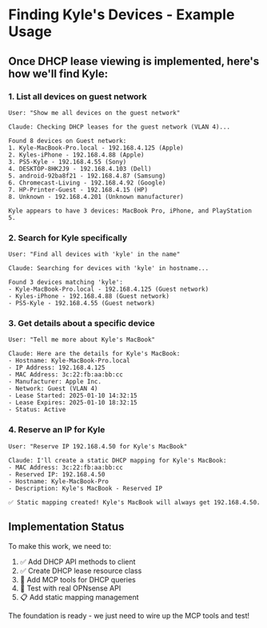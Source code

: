 # Finding Kyle's Devices - Example Usage

## Once DHCP lease viewing is implemented, here's how we'll find Kyle:

### 1. List all devices on guest network
```
User: "Show me all devices on the guest network"

Claude: Checking DHCP leases for the guest network (VLAN 4)...

Found 8 devices on Guest network:
1. Kyle-MacBook-Pro.local - 192.168.4.125 (Apple)
2. Kyles-iPhone - 192.168.4.88 (Apple)  
3. PS5-Kyle - 192.168.4.55 (Sony)
4. DESKTOP-8HK2J9 - 192.168.4.103 (Dell)
5. android-92ba8f21 - 192.168.4.87 (Samsung)
6. Chromecast-Living - 192.168.4.92 (Google)
7. HP-Printer-Guest - 192.168.4.15 (HP)
8. Unknown - 192.168.4.201 (Unknown manufacturer)

Kyle appears to have 3 devices: MacBook Pro, iPhone, and PlayStation 5.
```

### 2. Search for Kyle specifically
```
User: "Find all devices with 'kyle' in the name"

Claude: Searching for devices with 'kyle' in hostname...

Found 3 devices matching 'kyle':
- Kyle-MacBook-Pro.local - 192.168.4.125 (Guest network)
- Kyles-iPhone - 192.168.4.88 (Guest network)
- PS5-Kyle - 192.168.4.55 (Guest network)
```

### 3. Get details about a specific device
```
User: "Tell me more about Kyle's MacBook"

Claude: Here are the details for Kyle's MacBook:
- Hostname: Kyle-MacBook-Pro.local
- IP Address: 192.168.4.125
- MAC Address: 3c:22:fb:aa:bb:cc
- Manufacturer: Apple Inc.
- Network: Guest (VLAN 4)
- Lease Started: 2025-01-10 14:32:15
- Lease Expires: 2025-01-10 18:32:15
- Status: Active
```

### 4. Reserve an IP for Kyle
```
User: "Reserve IP 192.168.4.50 for Kyle's MacBook"

Claude: I'll create a static DHCP mapping for Kyle's MacBook:
- MAC Address: 3c:22:fb:aa:bb:cc
- Reserved IP: 192.168.4.50
- Hostname: Kyle-MacBook-Pro
- Description: Kyle's MacBook - Reserved IP

✅ Static mapping created! Kyle's MacBook will always get 192.168.4.50.
```

## Implementation Status

To make this work, we need to:
1. ✅ Add DHCP API methods to client
2. ✅ Create DHCP lease resource class
3. 🔄 Add MCP tools for DHCP queries
4. 🔄 Test with real OPNsense API
5. 📋 Add static mapping management

The foundation is ready - we just need to wire up the MCP tools and test!
